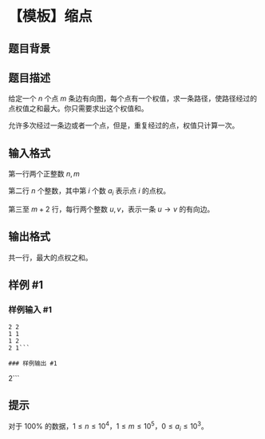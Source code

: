 # 【模板】缩点

## 题目背景



## 题目描述

给定一个 $n$ 个点 $m$ 条边有向图，每个点有一个权值，求一条路径，使路径经过的点权值之和最大。你只需要求出这个权值和。

允许多次经过一条边或者一个点，但是，重复经过的点，权值只计算一次。


## 输入格式

第一行两个正整数 $n,m$

第二行 $n$ 个整数，其中第 $i$ 个数 $a_i$ 表示点 $i$ 的点权。

第三至 $m+2$ 行，每行两个整数 $u,v$，表示一条 $u\rightarrow v$ 的有向边。


## 输出格式

共一行，最大的点权之和。


## 样例 #1

### 样例输入 #1
```
2 2
1 1
1 2
2 1```

### 样例输出 #1

```
2```

## 提示

对于 $100\%$ 的数据，$1\le n \le 10^4$，$1\le m \le 10^5$，$0\le a_i\le 10^3$。

